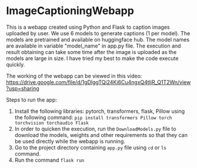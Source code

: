 # ImageCaptioningWebapp

This is a webapp created using Python and Flask to caption images uploaded by user. We use 6 models to generate captions (1 per model). The models are pretrained and available on huggingface hub. The model names are available in variable "model_name" in app.py file. The execution and result obtaining can take some time after the image is uploaded as the models are large in size. I have tried my best to make the code execute quickly.

The working of the webapp can be viewed in this video: https://drive.google.com/file/d/1gDlggTQi24Ki6Cu4ngxQ4tljR_Q1T2Wn/view?usp=sharing

Steps to run the app:
<ol>
  <li>
    Install the following libraries: pytorch, transformers, flask, Pillow using the following command:
    <code>pip install transformers Pillow torch torchvision torchaudio Flask</code>
  </li>
  <li>
    In order to quicken the execution, run the <code>DownloadModels.py</code> file to download the models, weights and other requirements so that they can be used directly while the webapp is running.
  </li>
  <li>
    Go to the project directory containing <code>app.py</code> file using <code>cd</code> or <code>ls</code> command.
  </li>
  <li>
    Run the command <code>flask run</code>
  </li>
</ol>
